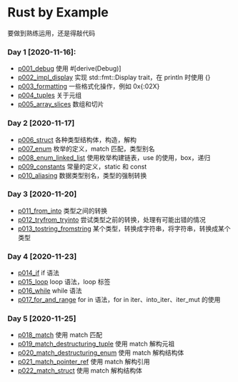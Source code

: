 # Rust by Example

要做到熟练运用，还是得敲代码

### Day 1 [2020-11-16]:

- [p001_debug](./src/p001_debug.rs) 使用 #[derive(Debug)]
- [p002_impl_display](./src/p002_impl_display.rs) 实现 std::fmt::Display trait，在 println 时使用 {}
- [p003_formatting](./src/p003_formatting.rs) 一些格式化操作，例如 0x{:02X}
- [p004_tuples](./src/p004_tuples.rs) 关于元组
- [p005_array_slices](./src/p005_array_slices.rs) 数组和切片

### Day 2 [2020-11-17]

- [p006_struct](./src/p006_struct.rs) 各种类型结构体，构造，解构
- [p007_enum](./src/p007_enum.rs) 枚举的定义，match 匹配，类型别名
- [p008_enum_linked_list](./src/p008_enum_linked_list.rs) 使用枚举构建链表，use 的使用，box，递归
- [p009_constants](./src/p009_constants.rs) 常量的定义，static 和 const
- [p010_aliasing](./src/p010_aliasing.rs) 数据类型别名，类型的强制转换

### Day 3 [2020-11-20]

- [p011_from_into](./src/p011_from_into.rs) 类型之间的转换
- [p012_tryfrom_tryinto](./src/p012_tryfrom_tryinto.rs) 尝试类型之前的转换，处理有可能出错的情况
- [p013_tostring_fromstring](./src/p013_tostring_fromstring.rs) 某个类型，转换成字符串，将字符串，转换成某个类型

### Day 4 [2020-11-23]

- [p014_if](./src/p014_if.rs) if 语法
- [p015_loop](./src/p015_loop.rs) loop 语法，loop 标签
- [p016_while](./src/p016_while.rs) while 语法
- [p017_for_and_range](./src/p017_for_and_range.rs) for in 语法，for in iter、into_iter、iter_mut 的使用

### Day 5 [2020-11-25]

- [p018_match](./src/p018_match.rs) 使用 match 匹配
- [p019_match_destructuring_tuple](./src/p019_match_destructuring_tuple.rs) 使用 match 解构元祖
- [p020_match_destructuring_enum](./src/p020_match_destructuring_enum.rs) 使用 match 解构结构体
- [p021_match_pointer_ref](./src/p021_match_pointer_ref.rs) 使用 match 解构引用
- [p022_match_struct](./src/p022_match_struct.rs) 使用 match 解构结构体
